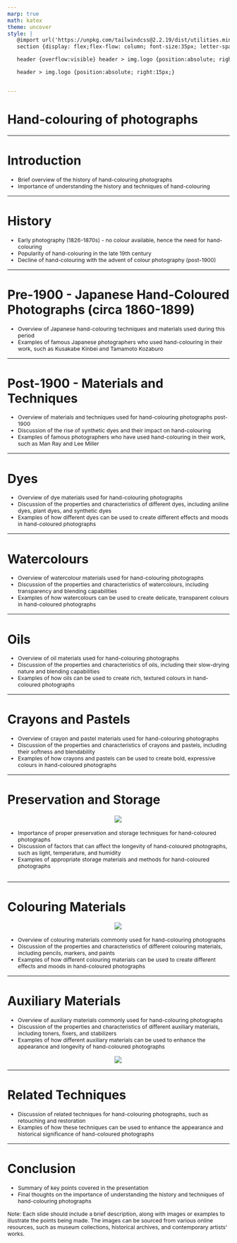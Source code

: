 ```yaml
---
marp: true
math: katex
theme: uncover
style: |
   @import url('https://unpkg.com/tailwindcss@2.2.19/dist/utilities.min.css');
   section {display: flex;flex-flow: column; font-size:35px; letter-spacing:1.4px;}

   header {overflow:visible} header > img.logo {position:absolute; right:15px;}

   header > img.logo {position:absolute; right:15px;}


---
```

<!-- backgroundImage: url('backgrounds/aaabstract (11).png') -->
<!-- _class: lead -->

 # Hand-colouring of photographs

---
<style scoped>p,li {font-size:0.92em}</style>

 # Introduction
- Brief overview of the history of hand-colouring photographs
- Importance of understanding the history and techniques of hand-colouring


---
<style scoped>p,li {font-size:0.88em}</style>

 # **History**

- Early photography (1826-1870s) - no colour available, hence the need for hand-colouring
- Popularity of hand-colouring in the late 19th century
- Decline of hand-colouring with the advent of colour photography (post-1900)

---
<style scoped>p,li {font-size:0.92em}</style>

 # Pre-1900 - Japanese Hand-Coloured Photographs (circa 1860-1899)
- Overview of Japanese hand-colouring techniques and materials used during this period
- Examples of famous Japanese photographers who used hand-colouring in their work, such as Kusakabe Kinbei and Tamamoto Kozaburo


---
<style scoped>p,li {font-size:0.88em}</style>

 # Post-1900 - Materials and Techniques
- Overview of materials and techniques used for hand-colouring photographs post-1900
- Discussion of the rise of synthetic dyes and their impact on hand-colouring
- Examples of famous photographers who have used hand-colouring in their work, such as Man Ray and Lee Miller


---
<style scoped>p,li {font-size:0.88em}</style>

 # Dyes

- Overview of dye materials used for hand-colouring photographs
- Discussion of the properties and characteristics of different dyes, including aniline dyes, plant dyes, and synthetic dyes
- Examples of how different dyes can be used to create different effects and moods in hand-coloured photographs

---
<style scoped>p,li {font-size:0.88em}</style>

 # Watercolours
- Overview of watercolour materials used for hand-colouring photographs
- Discussion of the properties and characteristics of watercolours, including transparency and blending capabilities
- Examples of how watercolours can be used to create delicate, transparent colours in hand-coloured photographs


---
<style scoped>p,li {font-size:0.88em}</style>

 # Oils

- Overview of oil materials used for hand-colouring photographs
- Discussion of the properties and characteristics of oils, including their slow-drying nature and blending capabilities
- Examples of how oils can be used to create rich, textured colours in hand-coloured photographs

---
<style scoped>p,li {font-size:0.88em}</style>

 # Crayons and Pastels
- Overview of crayon and pastel materials used for hand-colouring photographs
- Discussion of the properties and characteristics of crayons and pastels, including their softness and blendability
- Examples of how crayons and pastels can be used to create bold, expressive colours in hand-coloured photographs


---
<style scoped>p,li {font-size:0.84em}</style>

 # Preservation and Storage
<div style='flex:1 1 auto; min-height:0;' class="grid grid-cols-8 gap-4">
<div style='display:flex; flex-flow:column; min-height:0;' class="col-span-4">

<div style="display: flex; flex: 1 1 auto; flex-flow: row; min-height: 0"><div style="display: flex; flex: 1 1 auto; justify-content: center;min-height:0;min-width:0; margin-bottom:0.1em;;margin-right:0.15em">
<img style='object-fit: contain; max-height:100%; max-width:100%; background-color: rgba(0,0,0,0);' src='https://upload.wikimedia.org/wikipedia/commons/thumb/4/42/Unidentified_woman.jpg/170px-Unidentified_woman.jpg'/>
</div>
</div>

</div>

<div style='display:flex; flex-flow:column; min-height:0;' class="col-span-4">

- Importance of proper preservation and storage techniques for hand-coloured photographs
- Discussion of factors that can affect the longevity of hand-coloured photographs, such as light, temperature, and humidity
- Examples of appropriate storage materials and methods for hand-coloured photographs
</div>

</div>


---
<style scoped>p,li {font-size:0.84em}</style>

 # Colouring Materials
<div style="display: flex; flex: 1 1 auto; flex-flow: row; min-height: 0"><div style="display: flex; flex: 1 1 auto; justify-content: center;min-height:0;min-width:0; margin-bottom:0.1em;;margin-right:0.15em">
<img style='object-fit: contain; max-height:100%; max-width:100%; background-color: rgba(0,0,0,0);' src='https://upload.wikimedia.org/wikipedia/commons/thumb/c/c1/Unknown_man.jpg/220px-Unknown_man.jpg'/>
</div>
</div>

- Overview of colouring materials commonly used for hand-colouring photographs
- Discussion of the properties and characteristics of different colouring materials, including pencils, markers, and paints
- Examples of how different colouring materials can be used to create different effects and moods in hand-coloured photographs

---
<style scoped>p,li {font-size:0.84em}</style>

 # Auxiliary Materials
- Overview of auxiliary materials commonly used for hand-colouring photographs
- Discussion of the properties and characteristics of different auxiliary materials, including toners, fixers, and stabilizers
- Examples of how different auxiliary materials can be used to enhance the appearance and longevity of hand-coloured photographs
<div style="display: flex; flex: 1 1 auto; flex-flow: row; min-height: 0"><div style="display: flex; flex: 1 1 auto; justify-content: center;min-height:0;min-width:0; margin-bottom:0.1em;;margin-right:0.15em">
<img style='object-fit: contain; max-height:100%; max-width:100%; background-color: rgba(0,0,0,0);' src='https://upload.wikimedia.org/wikipedia/commons/thumb/b/b4/Carandini.jpg/170px-Carandini.jpg'/>
</div>
</div>


---
<style scoped>p,li {font-size:0.92em}</style>

 # Related Techniques

- Discussion of related techniques for hand-colouring photographs, such as retouching and restoration
- Examples of how these techniques can be used to enhance the appearance and historical significance of hand-coloured photographs

---
<style scoped>p,li {font-size:0.88em}</style>

 # Conclusion

- Summary of key points covered in the presentation
- Final thoughts on the importance of understanding the history and techniques of hand-colouring photographs

Note: Each slide should include a brief description, along with images or examples to illustrate the points being made. The images can be sourced from various online resources, such as museum collections, historical archives, and contemporary artists' works.
